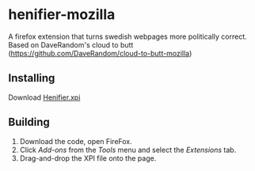 # henifier-mozilla

A firefox extension that turns swedish webpages more politically correct. 
Based on DaveRandom's cloud to butt (https://github.com/DaveRandom/cloud-to-butt-mozilla)


## Installing

Download [Henifier.xpi](https://github.com/Nattfrosten/henifier-mozilla/raw/master/Henifier.xpi)


## Building

1. Download the code, open FireFox.
2. Click *Add-ons* from the *Tools* menu and select the *Extensions* tab.
3. Drag-and-drop the XPI file onto the page.